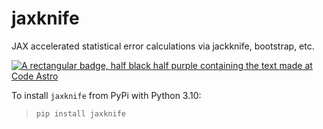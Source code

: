# jaxknife
JAX accelerated statistical error calculations via jackknife, bootstrap, etc.

[![A rectangular badge, half black half purple containing the text made at Code Astro](https://img.shields.io/badge/Made%20at-Code/Astro-blueviolet.svg)](https://semaphorep.github.io/codeastro/)

To install `jaxknife` from PyPi with Python 3.10:

> `pip install jaxknife`